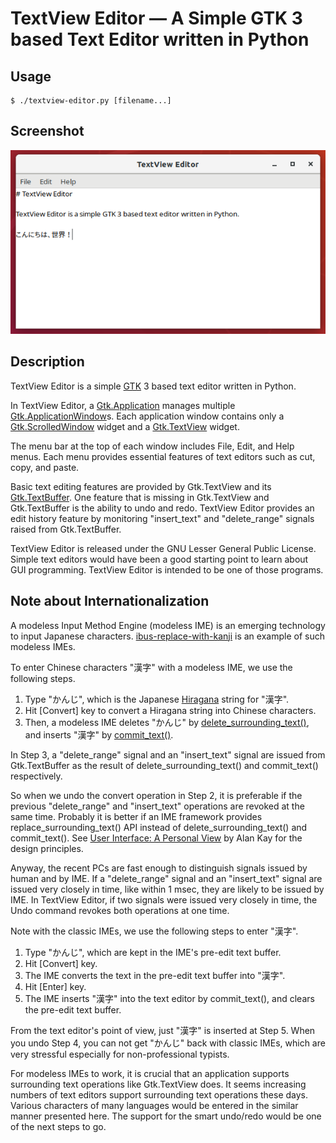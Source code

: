 # TextView Editor ― A Simple GTK 3 based Text Editor written in Python

## Usage

```
$ ./textview-editor.py [filename...]
```

## Screenshot

![screenshot of a TextView Editor window](textview-editor.png)

## Description

TextView Editor is a simple [GTK](https://www.gtk.org/) 3 based text editor written in Python.

In TextView Editor, a [Gtk.Application](https://python-gtk-3-tutorial.readthedocs.io/en/latest/application.html) manages multiple [Gtk.ApplicationWindow](https://developer.gnome.org/gtk3/stable/GtkApplicationWindow.html)s. Each application window contains only a [Gtk.ScrolledWindow](https://developer.gnome.org/pygtk/stable/class-gtkscrolledwindow.html) widget and a [Gtk.TextView](https://developer.gnome.org/pygtk/stable/class-gtktextview.html) widget.

The menu bar at the top of each window includes File, Edit, and Help menus. Each menu provides essential features of text editors such as cut, copy, and paste.

Basic text editing features are provided by Gtk.TextView and its [Gtk.TextBuffer](https://developer.gnome.org/pygtk/stable/class-gtktextbuffer.html). One feature that is missing in Gtk.TextView and Gtk.TextBuffer is the ability to undo and redo. TextView Editor provides an edit history feature by monitoring "insert_text" and "delete_range" signals raised from Gtk.TextBuffer.

TextView Editor is released under the GNU Lesser General Public License. Simple text editors would have been a good starting point to learn about GUI programming. TextView Editor is intended to be one of those programs.

## Note about Internationalization

A modeless Input Method Engine (modeless IME) is an emerging technology to input Japanese characters. [ibus-replace-with-kanji](https://github.com/esrille/ibus-replace-with-kanji) is an example of such modeless IMEs.

To enter Chinese characters "漢字" with a modeless IME, we use the following steps.

1. Type "かんじ", which is the Japanese [Hiragana](https://en.wikipedia.org/wiki/Hiragana) string for "漢字".
2. Hit [Convert] key to convert a Hiragana string into Chinese characters.
3. Then, a modeless IME deletes "かんじ" by [delete_surrounding_text()](http://ibus.github.io/docs/ibus-1.5/IBusEngine.html#ibus-engine-delete-surrounding-text), and inserts "漢字" by [commit_text()](http://ibus.github.io/docs/ibus-1.5/IBusEngine.html#ibus-engine-commit-text).

In Step 3, a "delete_range" signal and an "insert_text" signal are issued from Gtk.TextBuffer as the result of delete_surrounding_text() and commit_text() respectively.

So when we undo the convert operation in Step 2, it is preferable if the previous "delete_range" and "insert_text" operations are revoked at the same time. Probably it is better if an IME framework provides replace_surrounding_text() API instead of delete_surrounding_text() and commit_text(). See [User Interface: A Personal View](http://www.vpri.org/pdf/hc_user_interface.pdf) by Alan Kay for the design principles.

Anyway, the recent PCs are fast enough to distinguish signals issued by human and by IME. If a "delete_range" signal and an "insert_text" signal are issued very closely in time, like within 1 msec, they are likely to be issued by IME. In TextView Editor, if two signals were issued very closely in time, the Undo command revokes both operations at one time.

Note with the classic IMEs, we use the following steps to enter "漢字".

1. Type "かんじ", which are kept in the IME's pre-edit text buffer.
2. Hit [Convert] key.
3. The IME converts the text in the pre-edit text buffer into "漢字".
4. Hit [Enter] key.
5. The IME inserts "漢字" into the text editor by commit_text(), and clears the pre-edit text buffer.

From the text editor's point of view, just "漢字" is inserted at Step 5. When you undo Step 4, you can not get "かんじ" back with classic IMEs, which are very stressful especially for non-professional typists.

For modeless IMEs to work, it is crucial that an application supports surrounding text operations like Gtk.TextView does. It seems increasing numbers of text editors support surrounding text operations these days. Various characters of many languages would be entered in the similar manner presented here. The support for the smart undo/redo would be one of the next steps to go.
